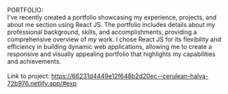 PORTFOLIO:
<br>
I've recently created a portfolio showcasing my experience, projects, and about me section using React JS. The portfolio includes details about my professional background, skills, and accomplishments, providing a comprehensive overview of my work. I chose React JS for its flexibility and efficiency in building dynamic web applications, allowing me to create a responsive and visually appealing portfolio that highlights my capabilities and achievements.
<br><br>
Link to project: https://66231d4449e12f648b2d20ec--cerulean-halva-72b976.netlify.app/#exp
